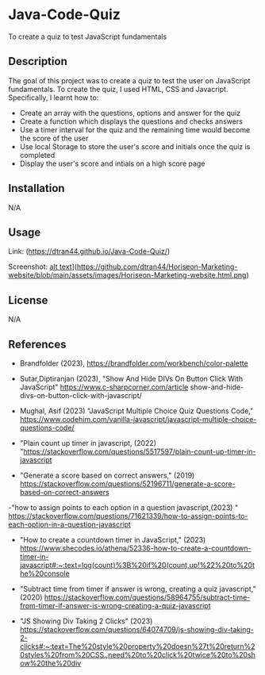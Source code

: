 # Java-Code-Quiz
To create a quiz to test JavaScript fundamentals

## Description
The goal of this project was to create a quiz to test the user on JavaScript fundamentals. To create the quiz, I used HTML, CSS and Javacript. Specifically, I learnt how to: 

- Create an array with the questions, options and answer for the quiz
- Create a function which displays the questions and checks answers 
- Use a timer interval for the quiz and the remaining time would become the score of the user 
- Use local Storage to store the user's score and initials once the quiz is completed 
- Display the user's score and intials on a high score page 

## Installation

N/A

## Usage

Link: (https://dtran44.github.io/Java-Code-Quiz/)

Screenshot: 
[alt text]([assets/images/Horiseon-Marketing-website.html)](https://github.com/dtran44/Horiseon-Marketing-website/blob/main/assets/images/Horiseon-Marketing-website.html.png)

## License

N/A


## References
- Brandfolder (2023), https://brandfolder.com/workbench/color-palette

- Sutar,Diptiranjan (2023), "Show And Hide DIVs On Button Click With JavaScript" https://www.c-sharpcorner.com/article show-and-hide-divs-on-button-click-with-javascript/

-  Mughal, Asif (2023) "JavaScript Multiple Choice Quiz Questions Code," https://www.codehim.com/vanilla-javascript/javascript-multiple-choice-questions-code/

- "Plain count up timer in javascript, (2022) "https://stackoverflow.com/questions/5517597/plain-count-up-timer-in-javascript

- "Generate a score based on correct answers," (2019) https://stackoverflow.com/questions/52196711/generate-a-score-based-on-correct-answers

-"how to assign points to each option in a question javascript,(2023) " https://stackoverflow.com/questions/71621339/how-to-assign-points-to-each-option-in-a-question-javascript

- "How to create a countdown timer in JavaScript," (2023) https://www.shecodes.io/athena/52336-how-to-create-a-countdown-timer-in-javascript#:~:text=log(count)%3B%20if%20(count,up!%22%20to%20the%20console

- "Subtract time from timer if answer is wrong, creating a quiz javascript," (2020) https://stackoverflow.com/questions/58964755/subtract-time-from-timer-if-answer-is-wrong-creating-a-quiz-javascript

- "JS Showing Div Taking 2 Clicks" (2023) https://stackoverflow.com/questions/64074709/js-showing-div-taking-2-clicks#:~:text=The%20style%20property%20doesn%27t%20return%20styles%20from%20CSS.,need%20to%20click%20twice%20to%20show%20the%20div
